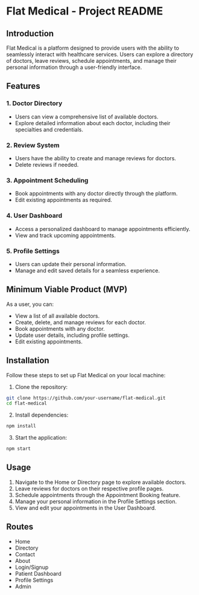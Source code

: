 # Flat Medical - Project README

## Introduction

Flat Medical is a platform designed to provide users with the ability to seamlessly interact with healthcare services. Users can explore a directory of doctors, leave reviews, schedule appointments, and manage their personal information through a user-friendly interface.

## Features

### 1. Doctor Directory

- Users can view a comprehensive list of available doctors.
- Explore detailed information about each doctor, including their specialties and credentials.

### 2. Review System

- Users have the ability to create and manage reviews for doctors.
- Delete reviews if needed.

### 3. Appointment Scheduling

- Book appointments with any doctor directly through the platform.
- Edit existing appointments as required.

### 4. User Dashboard

- Access a personalized dashboard to manage appointments efficiently.
- View and track upcoming appointments.

### 5. Profile Settings

- Users can update their personal information.
- Manage and edit saved details for a seamless experience.

## Minimum Viable Product (MVP)

As a user, you can:

- View a list of all available doctors.
- Create, delete, and manage reviews for each doctor.
- Book appointments with any doctor.
- Update user details, including profile settings.
- Edit existing appointments.

## Installation

Follow these steps to set up Flat Medical on your local machine:

1. Clone the repository:

```bash
git clone https://github.com/your-username/flat-medical.git
cd flat-medical
```

2. Install dependencies:

```bash
npm install
```

3. Start the application:

```bash
npm start
```

## Usage

1. Navigate to the Home or Directory page to explore available doctors.
2. Leave reviews for doctors on their respective profile pages.
3. Schedule appointments through the Appointment Booking feature.
4. Manage your personal information in the Profile Settings section.
5. View and edit your appointments in the User Dashboard.

## Routes

- Home
- Directory
- Contact
- About
- Login/Signup
- Patient Dashboard
- Profile Settings
- Admin
